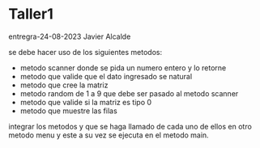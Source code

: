 # Taller1
entregra-24-08-2023 Javier Alcalde

se debe hacer uso de los siguientes metodos:
  * metodo scanner donde se pida un numero entero y lo retorne
  * metodo que valide que el dato ingresado se natural 
  * metodo que cree la matriz
  * metodo random de 1 a 9 que debe ser pasado al metodo scanner
  * metodo que valide si la matriz es tipo 0
  * metodo que muestre las filas

integrar los metodos y que se haga llamado de cada uno de ellos en otro metodo menu y este a su vez se ejecuta en el metodo main.

